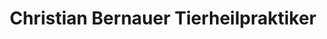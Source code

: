 ---
title: "Christian Bernauer Tierheilpraktiker"
url: /boehl-iggelheim/christian-bernauer-tierheilpraktiker/
shop: Tiere
---
